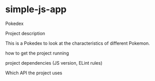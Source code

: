 # simple-js-app
Pokedex

Project description

This is a Pokedex to look at the characteristics of different Pokemon.

how to get the project running


project dependencies (JS version, ELint rules)

Which API the project uses
